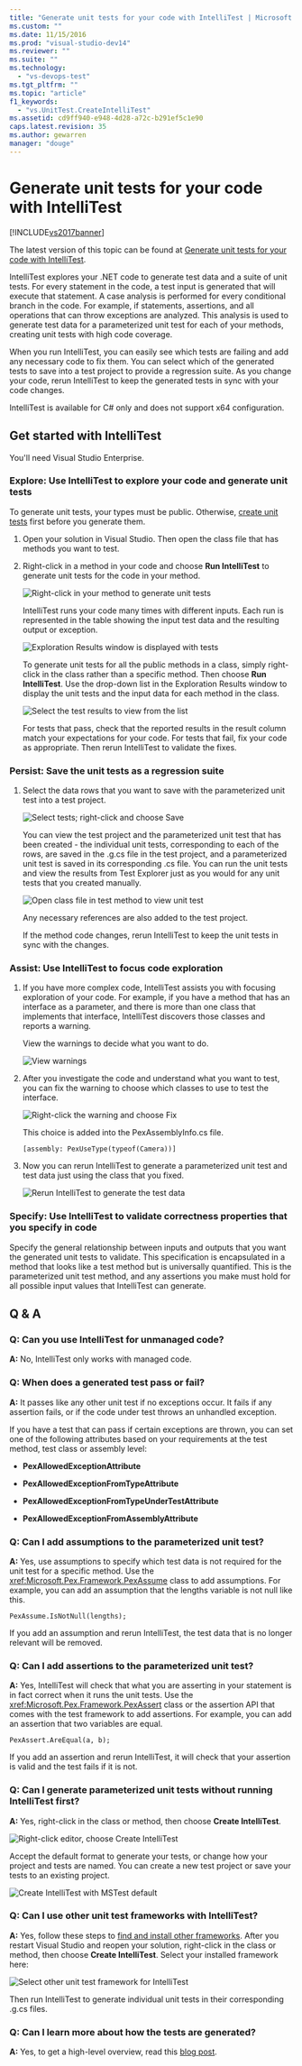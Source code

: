 ```yaml
---
title: "Generate unit tests for your code with IntelliTest | Microsoft Docs"
ms.custom: ""
ms.date: 11/15/2016
ms.prod: "visual-studio-dev14"
ms.reviewer: ""
ms.suite: ""
ms.technology: 
  - "vs-devops-test"
ms.tgt_pltfrm: ""
ms.topic: "article"
f1_keywords: 
  - "vs.UnitTest.CreateIntelliTest"
ms.assetid: cd9ff940-e948-4d28-a72c-b291ef5c1e90
caps.latest.revision: 35
ms.author: gewarren
manager: "douge"
---
```

# Generate unit tests for your code with IntelliTest
[!INCLUDE[vs2017banner](../includes/vs2017banner.md)]

The latest version of this topic can be found at [Generate unit tests for your code with IntelliTest](https://docs.microsoft.com/visualstudio/test/generate-unit-tests-for-your-code-with-intellitest).  
  
IntelliTest explores your .NET code to generate test data and a suite of unit tests. For every statement in the code, a test input is generated that will execute that statement. A case analysis is performed for every conditional branch in the code. For example, if statements, assertions, and all operations that can throw exceptions are analyzed. This analysis is used to generate test data for a parameterized unit test for each of your methods, creating unit tests with high code coverage.  
  
 When you run IntelliTest, you can easily see which tests are failing and add any necessary code to fix them. You can select which of the generated tests to save into a test project to provide a regression suite. As you change your code, rerun IntelliTest to keep the generated tests in sync with your code changes.  
  
 IntelliTest is available for C# only and does not support x64 configuration.  
  
## Get started with IntelliTest  
 You'll need Visual Studio Enterprise.  
  
### Explore: Use IntelliTest to explore your code and generate unit tests  
 To generate unit tests, your types must be public. Otherwise, [create unit tests](#NoRun) first before you generate them.  
  
1.  Open your solution in Visual Studio. Then open the class file that has methods you want to test.  
  
2.  Right-click in a method in your code and choose **Run IntelliTest** to generate unit tests for the code in your method.  
  
     ![Right&#45;click in your method to generate unit tests](../test/media/runpex.png "RunPEX")  
  
     IntelliTest runs your code many times with different inputs. Each run is represented in the table showing the input test data and the resulting output or exception.  
  
     ![Exploration Results window is displayed with tests](../test/media/pexexplorationresults.png "PEXExplorationResults")  
  
     To generate unit tests for all the public methods in a class, simply right-click in the class rather than a specific method. Then choose **Run IntelliTest**. Use the drop-down list in the Exploration Results window to display the unit tests and the input data for each method in the class.  
  
     ![Select the test results to view from the list](../test/media/selectpextest.png "SelectPEXTest")  
  
     For tests that pass, check that the reported results in the result column match your expectations for your code. For tests that fail, fix your code as appropriate. Then rerun IntelliTest to validate the fixes.  
  
### Persist: Save the unit tests as a regression suite  
  
1.  Select the data rows that you want to save with the parameterized unit test into a test project.  
  
     ![Select tests; right&#45;click and choose Save](../test/media/savepextests.png "SavePEXTests")  
  
     You can view the test project and the parameterized unit test that has been created - the individual unit tests, corresponding to each of the rows, are saved in the .g.cs file in the test project, and a parameterized unit test is saved in its corresponding .cs file. You can run the unit tests and view the results from Test Explorer just as you would for any unit tests that you created manually.  
  
     ![Open class file in test method to view unit test](../test/media/testmethodpex.png "TestMethodPEX")  
  
     Any necessary references are also added to the test project.  
  
     If the method code changes, rerun IntelliTest to keep the unit tests in sync with the changes.  
  
### Assist: Use IntelliTest to focus code exploration  
  
1.  If you have more complex code, IntelliTest assists you with focusing exploration of your code. For example, if you have a method that has an interface as a parameter, and there is more than one class that implements that interface, IntelliTest discovers those classes and reports a warning.  
  
     View the warnings to decide what you want to do.  
  
     ![View warnings](../test/media/pexviewwarning.png "PEXViewWarning")  
  
2.  After you investigate the code and understand what you want to test, you can fix the warning to choose which classes to use to test the interface.  
  
     ![Right&#45;click the warning and choose Fix](../test/media/pexfixwarning.png "PEXFixWarning")  
  
     This choice is added into the PexAssemblyInfo.cs file.  
  
     `[assembly: PexUseType(typeof(Camera))]`  
  
3.  Now you can rerun IntelliTest to generate a parameterized unit test and test data just using the class that you fixed.  
  
     ![Rerun IntelliTest to generate the test data](../test/media/pexwarningsfixed.png "PEXWarningsFixed")  
  
### Specify: Use IntelliTest to validate correctness properties that you specify in code  
 Specify the general relationship between inputs and outputs that you want the generated unit tests to validate. This specification is encapsulated in a method that looks like a test method but is universally quantified. This is the parameterized unit test method, and any assertions you make must hold for all possible input values that IntelliTest can generate.  
  
##  <a name="QandALink"></a> Q & A  
  
### Q: Can you use IntelliTest for unmanaged code?  
 **A:** No, IntelliTest only works with managed code.  
  
### Q: When does a generated test pass or fail?  
 **A:** It passes like any other unit test if no exceptions occur. It fails if any assertion fails, or if the code under test throws an unhandled exception.  
  
 If you have a test that can pass if certain exceptions are thrown, you can set one of the following attributes based on your requirements at the test method, test class or assembly level:  
  
-   **PexAllowedExceptionAttribute**  
  
-   **PexAllowedExceptionFromTypeAttribute**  
  
-   **PexAllowedExceptionFromTypeUnderTestAttribute**  
  
-   **PexAllowedExceptionFromAssemblyAttribute**  
  
### Q: Can I add assumptions to the parameterized unit test?  
 **A:** Yes, use assumptions to specify which test data is not required for the unit test for a specific method. Use the <xref:Microsoft.Pex.Framework.PexAssume> class to add assumptions. For example, you can add an assumption that the lengths variable is not null like this.  
  
 `PexAssume.IsNotNull(lengths);`  
  
 If you add an assumption and rerun IntelliTest, the test data that is no longer relevant will be removed.  
  
### Q: Can I add assertions to the parameterized unit test?  
 **A:** Yes, IntelliTest will check that what you are asserting in your statement is in fact correct when it runs the unit tests. Use the <xref:Microsoft.Pex.Framework.PexAssert> class or the assertion API that comes with the test framework to add assertions. For example, you can add an assertion that two variables are equal.  
  
 `PexAssert.AreEqual(a, b);`  
  
 If you add an assertion and rerun IntelliTest, it will check that your assertion is valid and the test fails if it is not.  
  
###  <a name="NoRun"></a> Q: Can I generate parameterized unit tests without running IntelliTest first?  
 **A:** Yes, right-click in the class or method, then choose **Create IntelliTest**.  
  
 ![Right&#45;click editor, choose Create IntelliTest](../test/media/pexcreateintellitest.png "PEXCreateIntelliTest")  
  
 Accept the default format to generate your tests, or change how your project and tests are named. You can create a new test project or save your tests to an existing project.  
  
 ![Create IntelliTest with MSTest default](../test/media/pexcreateintellitestmstest.png "PEXCreateIntelliTestMSTest")  
  
### Q: Can I use other unit test frameworks with IntelliTest?  
 **A:** Yes, follow these steps to [find and install other frameworks](../test/install-third-party-unit-test-frameworks.md). After you restart Visual Studio and reopen your solution, right-click in the class or method, then choose **Create IntelliTest**. Select your installed framework here:  
  
 ![Select other unit test framework for IntelliTest](../test/media/pexcreateintellitestextensions.png "PEXCreateIntelliTestExtensions")  
  
 Then run IntelliTest to generate individual unit tests in their corresponding .g.cs files.  
  
### Q: Can I learn more about how the tests are generated?  
 **A:** Yes, to get a high-level overview, read this [blog post](http://blogs.msdn.com/b/visualstudioalm/archive/2015/07/05/intellitest-one-test-to-rule-them-all.aspx).



